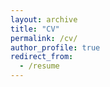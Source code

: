 ```yaml
---
layout: archive
title: "CV"
permalink: /cv/
author_profile: true
redirect_from:
  - /resume
---
```


<object data="../files/CV.pdf" width="1000" height="1000" type='application/pdf'></object>